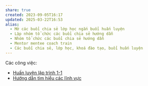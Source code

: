 ```yaml
---
share: true
created: 2023-09-05T16:17
updated: 2025-03-22T16:53
alias:
  - Mở các buổi chia sẻ lớp học ngắn buổi huấn luyện
  - Lập nhóm tổ chức các buổi chia sẻ hướng dẫn
  - Nhóm tổ chức các buổi chia sẻ hướng dẫn
  - Mentor mentee coach train
  - Các buổi chia sẻ, lớp học, khoá đào tạo, buổi huấn luyện
---
```

Các công việc: 
- [Huấn luyện lập trình 1-1](../3%20%C3%9D%20t%C6%B0%E1%BB%9Fng/C%C3%A1c%20bu%E1%BB%95i%20chia%20s%E1%BA%BB,%20l%E1%BB%9Bp%20h%E1%BB%8Dc,%20kho%C3%A1%20%C4%91%C3%A0o%20t%E1%BA%A1o,%20bu%E1%BB%95i%20hu%E1%BA%A5n%20luy%E1%BB%87n/Hu%E1%BA%A5n%20luy%E1%BB%87n%20l%E1%BA%ADp%20tr%C3%ACnh%201-1.md)
- [Hướng dẫn tìm hiểu các lĩnh vực](../3%20%C3%9D%20t%C6%B0%E1%BB%9Fng/C%C3%A1c%20bu%E1%BB%95i%20chia%20s%E1%BA%BB,%20l%E1%BB%9Bp%20h%E1%BB%8Dc,%20kho%C3%A1%20%C4%91%C3%A0o%20t%E1%BA%A1o,%20bu%E1%BB%95i%20hu%E1%BA%A5n%20luy%E1%BB%87n/H%C6%B0%E1%BB%9Bng%20d%E1%BA%ABn%20t%C3%ACm%20hi%E1%BB%83u%20c%C3%A1c%20l%C4%A9nh%20v%E1%BB%B1c.md)